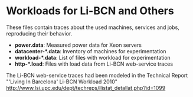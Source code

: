 # Workloads for Li-BCN and Others

These files contain traces about the used machines, services and jobs, reproducing their behavior.

* **power.data**: Measured power data for Xeon servers
* **datacenter-\*.data**: Inventory of machines for experimentation
* **workload-\*.data**: List of files with workload for experimentation
* **http-\*.load**: Files with load data from Li-BCN web-service traces

The Li-BCN web-service traces had been modeled in the Technical Report "'Living In Barcelona' Li-BCN Workload 2010" http://www.lsi.upc.edu/dept/techreps/llistat_detallat.php?id=1099

